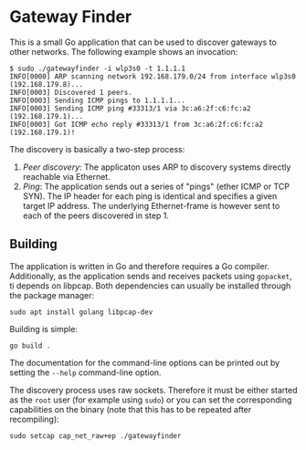 # Gateway Finder

This is a small Go application that can be used to discover gateways to other
networks. The following example shows an invocation:

```shell-session
$ sudo ./gatewayfinder -i wlp3s0 -t 1.1.1.1
INFO[0000] ARP scanning network 192.168.179.0/24 from interface wlp3s0 (192.168.179.8)... 
INFO[0003] Discovered 1 peers.                          
INFO[0003] Sending ICMP pings to 1.1.1.1...             
INFO[0003] Sending ICMP ping #33313/1 via 3c:a6:2f:c6:fc:a2 (192.168.179.1)... 
INFO[0003] Got ICMP echo reply #33313/1 from 3c:a6:2f:c6:fc:a2 (192.168.179.1)!
``` 

The discovery is basically a two-step process:
1. *Peer discovery*: The applicaton uses ARP to discovery systems directly
   reachable via Ethernet.
2. *Ping*: The application sends out a series of "pings" (ether ICMP or TCP
   SYN). The IP header for each ping is identical and specifies a given target
   IP address. The underlying Ethernet-frame is however sent to each of the
   peers discovered in step 1.

## Building

The application is written in Go and therefore requires a Go compiler.
Additionally, as the application sends and receives packets using `gopacket`, ti
depends on libpcap. Both dependencies can usually be installed through the
package manager:

```
sudo apt install golang libpcap-dev
``` 

Building is simple:
```
go build .
```

The documentation for the command-line options can be printed out by setting the
`--help` command-line option.

The discovery process uses raw sockets. Therefore it must be either started as
the `root` user (for example using `sudo`) or you can set the corresponding
capabilities on the binary (note that this has to be repeated after
recompiling):

```
sudo setcap cap_net_raw+ep ./gatewayfinder
```